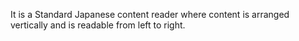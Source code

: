 It is a Standard Japanese content reader where content is arranged vertically and is readable from left to right.

